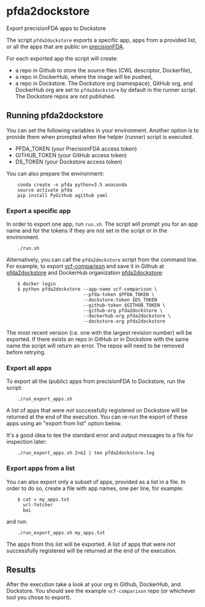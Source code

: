# pfda2dockstore

Export precisionFDA apps to Dockstore

The script `pfda2dockstore` exports a specific app, apps from a provided list, or all the apps that are public on
[precisionFDA](https://precision.fda.gov/).

For each exported app the script will create:
 * a repo in Github to store the source files (CWL descriptor, Dockerfile),
 * a repo in DockerHub, where the image will be pushed,
 * a repo in Dockstore.
The Dockstore org (namespace), GitHub org, and DockerHub org are set to `pfda2dockstore` by default
in the runner script. The Dockstore repos are not published.

## Running pfda2dockstore

You can set the following variables in your environment. Another option is to provide them when prompted
when the helper (runner) script is executed.

* PFDA_TOKEN (your PrecisionFDA access token)
* GITHUB_TOKEN (your GitHub access token)
* DS_TOKEN (your Dockstore access token)

You can also prepare the environment:

```
    conda create -n pfda python=3.5 anaconda
    source activate pfda
    pip install PyGithub agithub yaml
```

### Export a specific app

In order to export one app, run `run.sh`. The script will prompt you for an app name and for the tokens if they
are not set in the script or in the environment.

```
    ./run.sh
```

Alternatively, you can call the `pfda2dockstore` script from the command line. For example, to export
[vcf-comparison](https://precision.fda.gov/apps/app-BqB9XZ8006ZZ2g5KzGXP3fpq) and
save it in Github at [pfda2dockstore](https://github.com/pfda2dockstore) and DockerHub
organization [pfda2dockstore](https://hub.docker.com/u/pfda2dockstore):

```
    $ docker login
    $ python pfda2dockstore --app-name vcf-comparison \
                            --pfda-token $PFDA_TOKEN \
                            --dockstore-token $DS_TOKEN
                            --github-token $GITHUB_TOKEN \
                            --github-org pfda2dockstore \
                            --dockerhub-org pfda2dockstore \
                            --dockstore-org pfda2dockstore
```

The most recent version (i.e. one with the largest revision number) will be exported. If there exists an repo in
GitHub or in Dockstore with the same name the script will return an error. The repos will need to be removed before
retrying.

### Export all apps

To export all the (public) apps from precisionFDA to Dockstore, run the script:

```
    ./run_export_apps.sh
```

A list of apps that were *not* successfully registered on Dockstore will be returned at the end of the execution. You
can re-run the export of these apps using an "export from list" option below.

It's a good idea to tee the standard error and output messages to a file for inspection later:

```
    ./run_export_apps.sh 2>&1 | tee pfda2dockstore.log
```

### Export apps from a list

You can also export only a subset of apps, provided as a list in a file. In order to do so, create a file with app names,
one per line, for example:

```
    $ cat > my_apps.txt
      url-fetcher
      bai
```

and run:

```
    ./run_export_apps.sh my_apps.txt
```

The apps from this list will be exported. A list of apps that were *not* successfully registered will be returned
at the end of the execution.

## Results

After the execution take a look at your org in Github, DockerHub, and Dockstore.
You should see the example `vcf-comparison` repo (or whichever tool you chose to export).

